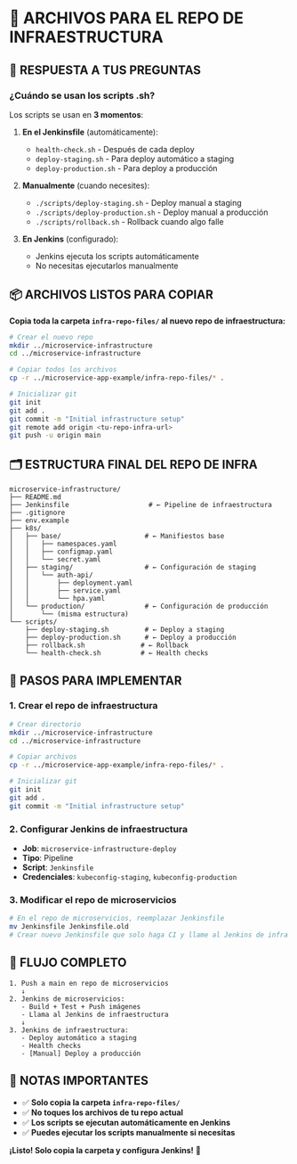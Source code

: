 # 📁 **ARCHIVOS PARA EL REPO DE INFRAESTRUCTURA**

## 🎯 **RESPUESTA A TUS PREGUNTAS**

### **¿Cuándo se usan los scripts .sh?**

Los scripts se usan en **3 momentos**:

1. **En el Jenkinsfile** (automáticamente):
   - `health-check.sh` - Después de cada deploy
   - `deploy-staging.sh` - Para deploy automático a staging
   - `deploy-production.sh` - Para deploy a producción

2. **Manualmente** (cuando necesites):
   - `./scripts/deploy-staging.sh` - Deploy manual a staging
   - `./scripts/deploy-production.sh` - Deploy manual a producción
   - `./scripts/rollback.sh` - Rollback cuando algo falle

3. **En Jenkins** (configurado):
   - Jenkins ejecuta los scripts automáticamente
   - No necesitas ejecutarlos manualmente

## 📦 **ARCHIVOS LISTOS PARA COPIAR**

**Copia toda la carpeta `infra-repo-files/` al nuevo repo de infraestructura:**

```bash
# Crear el nuevo repo
mkdir ../microservice-infrastructure
cd ../microservice-infrastructure

# Copiar todos los archivos
cp -r ../microservice-app-example/infra-repo-files/* .

# Inicializar git
git init
git add .
git commit -m "Initial infrastructure setup"
git remote add origin <tu-repo-infra-url>
git push -u origin main
```

## 🗂️ **ESTRUCTURA FINAL DEL REPO DE INFRA**

```
microservice-infrastructure/
├── README.md
├── Jenkinsfile                    # ← Pipeline de infraestructura
├── .gitignore
├── env.example
├── k8s/
│   ├── base/                     # ← Manifiestos base
│   │   ├── namespaces.yaml
│   │   ├── configmap.yaml
│   │   └── secret.yaml
│   ├── staging/                  # ← Configuración de staging
│   │   └── auth-api/
│   │       ├── deployment.yaml
│   │       ├── service.yaml
│   │       └── hpa.yaml
│   └── production/               # ← Configuración de producción
│       └── (misma estructura)
└── scripts/
    ├── deploy-staging.sh         # ← Deploy a staging
    ├── deploy-production.sh      # ← Deploy a producción
    ├── rollback.sh              # ← Rollback
    └── health-check.sh          # ← Health checks
```

## 🚀 **PASOS PARA IMPLEMENTAR**

### **1. Crear el repo de infraestructura**
```bash
# Crear directorio
mkdir ../microservice-infrastructure
cd ../microservice-infrastructure

# Copiar archivos
cp -r ../microservice-app-example/infra-repo-files/* .

# Inicializar git
git init
git add .
git commit -m "Initial infrastructure setup"
```

### **2. Configurar Jenkins de infraestructura**
- **Job**: `microservice-infrastructure-deploy`
- **Tipo**: Pipeline
- **Script**: `Jenkinsfile`
- **Credenciales**: `kubeconfig-staging`, `kubeconfig-production`

### **3. Modificar el repo de microservicios**
```bash
# En el repo de microservicios, reemplazar Jenkinsfile
mv Jenkinsfile Jenkinsfile.old
# Crear nuevo Jenkinsfile que solo haga CI y llame al Jenkins de infra
```

## 🔄 **FLUJO COMPLETO**

```
1. Push a main en repo de microservicios
   ↓
2. Jenkins de microservicios:
   - Build + Test + Push imágenes
   - Llama al Jenkins de infraestructura
   ↓
3. Jenkins de infraestructura:
   - Deploy automático a staging
   - Health checks
   - [Manual] Deploy a producción
```

## 📝 **NOTAS IMPORTANTES**

- ✅ **Solo copia la carpeta `infra-repo-files/`**
- ✅ **No toques los archivos de tu repo actual**
- ✅ **Los scripts se ejecutan automáticamente en Jenkins**
- ✅ **Puedes ejecutar los scripts manualmente si necesitas**

**¡Listo! Solo copia la carpeta y configura Jenkins!** 🚀
